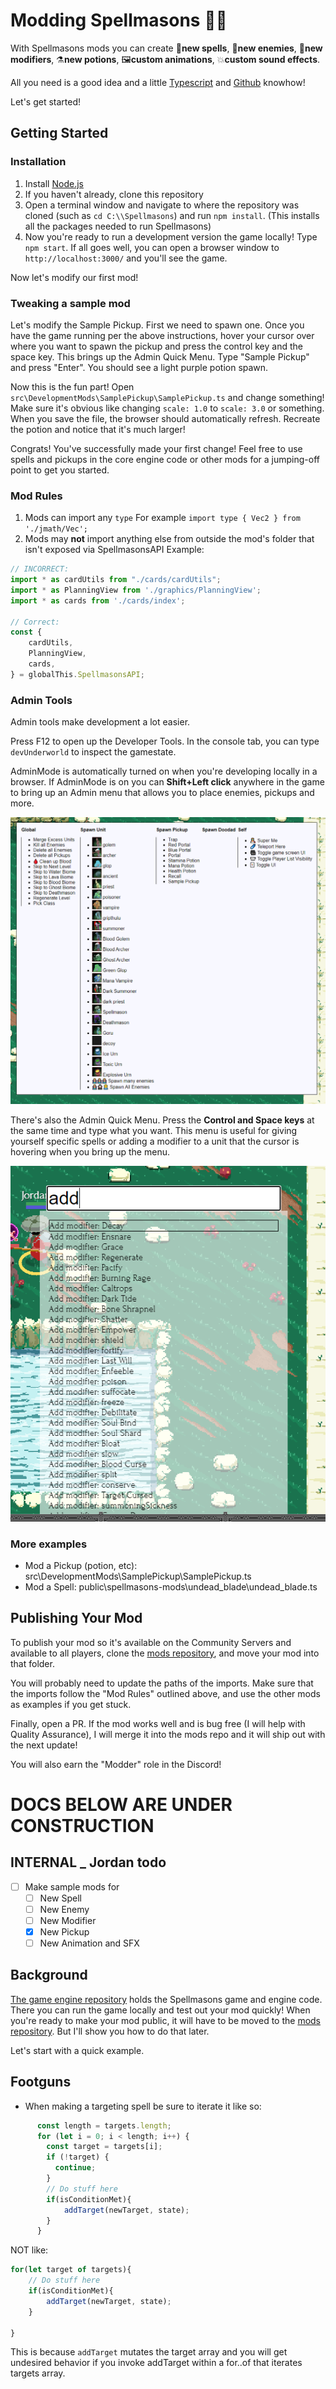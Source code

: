 # Modding Spellmasons 🧙🔧

With Spellmasons mods you can create 🔮**new spells**, 👹**new enemies**, 🥶**new modifiers**, ⚗️**new potions**, 🖼️**custom animations**, 💥**custom sound effects**.

All you need is a good idea and a little [Typescript](https://www.typescriptlang.org/) and [Github](https://github.com/) knowhow!

Let's get started!

## Getting Started
### Installation
1. Install [Node.js](https://nodejs.org)
2. If you haven't already, clone this repository
3. Open a terminal window and navigate to where the repository was cloned (such as `cd C:\\Spellmasons`) and run `npm install`.  (This installs all the packages needed to run Spellmasons)
4. Now you're ready to run a development version the game locally!  Type `npm start`.  If all goes well, you can open a browser window to `http://localhost:3000/` and you'll see the game.

Now let's modify our first mod!

### Tweaking a sample mod
Let's modify the Sample Pickup.  First we need to spawn one.  Once you have the game running per the above instructions, hover your cursor over where you want to spawn the pickup and press the control key and the space key.  This brings up the Admin Quick Menu.  Type "Sample Pickup" and press "Enter". You should see a light purple potion spawn.

Now this is the fun part!  Open `src\DevelopmentMods\SamplePickup\SamplePickup.ts` and change something!  Make sure it's obvious like changing `scale: 1.0` to `scale: 3.0` or something.
When you save the file, the browser should automatically refresh.  Recreate the potion and notice that it's much larger!

Congrats! You've successfully made your first change!  Feel free to use spells and pickups in the core engine code or other mods for a jumping-off point to get you started.


### Mod Rules
1. Mods can import any `type`
For example 
`import type { Vec2 } from './jmath/Vec';`
2. Mods may **not** import anything else from outside the mod's folder that isn't exposed via SpellmasonsAPI
Example:
```js
// INCORRECT:
import * as cardUtils from "./cards/cardUtils";
import * as PlanningView from './graphics/PlanningView';
import * as cards from './cards/index';

// Correct:
const {
    cardUtils,
    PlanningView,
    cards,
} = globalThis.SpellmasonsAPI;
```

### Admin Tools
Admin tools make development a lot easier.

Press F12 to open up the Developer Tools.  In the console tab, you can type `devUnderworld` to inspect the gamestate.

AdminMode is automatically turned on when you're developing locally in a browser.  If AdminMode is on you can **Shift+Left click** anywhere in the game to bring up an Admin menu that allows you to place enemies, pickups and more.

![Shift + Left Click Menu](./ShiftLeftClickMenu.png)


There's also the Admin Quick Menu.  Press the **Control and Space keys** at the same time and type what you want.  This menu is useful for giving yourself specific spells or adding a modifier to
a unit that the cursor is hovering when you bring up the menu.

![Control + Space Menu](./ControlSpaceMenu.png)


### More examples
- Mod a Pickup (potion, etc): src\DevelopmentMods\SamplePickup\SamplePickup.ts
- Mod a Spell: public\spellmasons-mods\undead_blade\undead_blade.ts

## Publishing Your Mod
To publish your mod so it's available on the Community Servers and available to all players, clone the [mods repository](https://github.com/jdoleary/spellmasons-mods), and move your mod into that folder.

You will probably need to update the paths of the imports.  Make sure that the imports follow the "Mod Rules" outlined above, and use the other mods as examples if you get stuck.

Finally, open a PR.  If the mod works well and is bug free (I will help with Quality Assurance), I will merge it into the mods repo and it will ship out with the next update!

You will also earn the "Modder" role in the Discord!

# DOCS BELOW ARE UNDER CONSTRUCTION
## INTERNAL _ Jordan todo
- [ ] Make sample mods for
  - [ ] New Spell
  - [ ] New Enemy
  - [ ] New Modifier
  - [x] New Pickup
  - [ ] New Animation and SFX

## Background
[The game engine repository](https://github.com/jdoleary/Spellmasons) holds the Spellmasons game and engine code.  There you can run the game locally and test out your mod quickly!  When you're ready to make your mod public, it will have to be moved to the [mods repository](https://github.com/jdoleary/spellmasons-mods).  But I'll show you how to do that later.  

Let's start with a quick example.
## Footguns
- When making a targeting spell be sure to iterate it like so:
```js
      const length = targets.length;
      for (let i = 0; i < length; i++) {
        const target = targets[i];
        if (!target) {
          continue;
        }
        // Do stuff here
        if(isConditionMet){
            addTarget(newTarget, state);
        }
      }
```
NOT like:
```js
for(let target of targets){
    // Do stuff here
    if(isConditionMet){
        addTarget(newTarget, state);
    }

}
```
This is because `addTarget` mutates the target array and you will get undesired behavior if
you invoke addTarget within a for..of that iterates targets array.